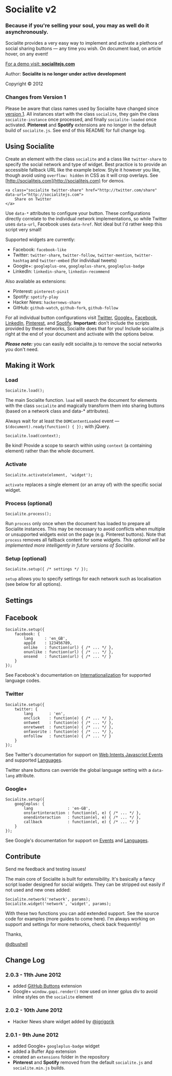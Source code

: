 # Socialite v2

### Because if you're selling your soul, you may as well do it asynchronously.

Socialite provides a very easy way to implement and activate a plethora of social sharing buttons — any time you wish. On document load, on article hover, on any event!

[For a demo visit: **socialitejs.com**](http://www.socialitejs.com/)

Author: **Socialite is no longer under active development**

Copyright © 2012

### Changes from Version 1

Please be aware that class names used by Socialite have changed since <a href="https://github.com/dbushell/Socialite/tags/">version 1</a>. All instances start with the class `socialite`, they gain the class `socialite-instance` once processed, and finally `socialite-loaded` once activated. **Pinterest** and **Spotify** extensions are no longer in the default build of `socialite.js`. See end of this README for full change log.

## Using Socialite

Create an element with the class `socialite` and a class like `twitter-share` to specify the social network and type of widget. Best practice is to provide an accessible fallback URL like the example below. Style it however you like, though avoid using `overflow: hidden` in CSS as it will crop overlays. See [http://socialitejs.com](http://socialitejs.com) for demos.

	<a class="socialite twitter-share" href="http://twitter.com/share" data-url="http://socialitejs.com">
		Share on Twitter
	</a>

Use `data-*` attributes to configure your button. These configurations directly correlate to the individual network implementations, so while Twitter uses `data-url`, Facebook uses `data-href`. Not ideal but I'd rather keep this script very small!

Supported widgets are currently:

* Facebook: `facebook-like`
* Twitter: `twitter-share`, `twitter-follow`, `twitter-mention`, `twitter-hashtag` and `twitter-embed` (for individual tweets)
* Google+: `googleplus-one`, `googleplus-share`, `googleplus-badge`
* LinkedIn: `linkedin-share`, `linkedin-recommend`

Also available as extensions:

* Pinterest: `pinterest-pinit`
* Spotify: `spotify-play`
* Hacker News: `hackernews-share`
* GitHub: `github-watch`, `github-fork`, `github-follow`

For all individual button configurations visit [Twitter](https://twitter.com/about/resources/buttons/), [Google+](https://developers.google.com/+/plugins/+1button/), [Facebook](http://developers.facebook.com/docs/reference/plugins/like/), [LinkedIn](http://developer.linkedin.com/plugins/share-button/), [Pinterest](http://pinterest.com/about/goodies/), and [Spotify](https://developer.spotify.com/technologies/spotify-play-button/). **Important:** don't include the scripts provided by these networks, Socialite does that for you! Include socialite.js right at the end of your document and activate with the options below.

***Please note:*** you can easily edit socialite.js to remove the social networks you don't need.

## Making it Work

### Load

	Socialite.load();

The main Socialite function. `load` will search the document for elements with the class `socialite` and magically transform them into sharing buttons (based on a network class and data-* attributes).

Always wait for at least the `DOMContentLoaded` event — `$(document).ready(function() { });` with jQuery.

	Socialite.load(context);

Be kind! Provide a scope to search within using `context` (a containing element) rather than the whole document.

### Activate

	Socialite.activate(element, 'widget');

`activate` replaces a single element (or an array of) with the specific social widget.

### Process (optional)

	Socialite.process();

Run `process` only once when the document has loaded to prepare all Socialite instances. This may be necessary to avoid conflicts when multiple or unsupported widgets exist on the page (e.g. Pinterest buttons). Note that `process` removes all fallback content for some widgets. *This optional will be implemented more intelligently in future versions of Socialite*.

### Setup (optional)

	Socialite.setup({ /* settings */ });

`setup` allows you to specify settings for each network such as localisation (see below for all options).

## Settings

## Facebook

	Socialite.setup({
		facebook: {
			lang     : 'en_GB',
			appId    : 123456789,
			onlike   : function(url) { /* ... */ },
			onunlike : function(url) { /* ... */ },
			onsend   : function(url) { /* ... */ }
		}
	});

See Facebook's documentation on [Internationalization](http://developers.facebook.com/docs/internationalization/) for supported language codes.

### Twitter

	Socialite.setup({
		twitter: {
			lang       : 'en',
			onclick    : function(e) { /* ... */ },
			ontweet    : function(e) { /* ... */ },
			onretweet  : function(e) { /* ... */ },
			onfavorite : function(e) { /* ... */ },
			onfollow   : function(e) { /* ... */ }
		}
	});

See Twitter's documentation for support on [Web Intents Javascript Events](https://dev.twitter.com/docs/intents/events) and supported [Languages](https://twitter.com/about/resources/buttons#tweet).

Twitter share buttons can override the global language setting with a `data-lang` attribute.

### Google+

	Socialite.setup({
		googleplus: {
			lang               : 'en-GB',
			onstartinteraction : function(el, e) { /* ... */ },
			onendinteraction   : function(el, e) { /* ... */ },
			callback           : function(el, e) { /* ... */ }
		}
	});

See Google's documentation for support on [Events](https://developers.google.com/+/plugins/+1button/#plusonetag-parameters) and [Languages](https://developers.google.com/+/plugins/+1button/#available-languages).

## Contribute

Send me feedback and testing issues!

The main core of Socialite is built for extensibility. It's basically a fancy script loader designed for social widgets. They can be stripped out easily if not used and new ones added:

	Socialite.network('network', params);
	Socialite.widget('network', 'widget', params);

With these two functions you can add extended support. See the source code for examples (more guides to come here). I'm always working on support and settings for more networks, check back frequently!

Thanks,

[@dbushell](http://twitter.com/dbushell/)

## Change Log

### 2.0.3 - 11th June 2012

* added [GitHub Buttons](http://markdotto.github.com/github-buttons/) extension
* Google+ `window.gapi.render()` now used on inner gplus div to avoid inline styles on the `socialite` element

### 2.0.2 - 10th June 2012

* Hacker News share widget added by [@igrigorik](https://github.com/igrigorik)

### 2.0.1 - 9th June 2012

* added Google+ `googleplus-badge` widget
* added a Buffer App extension
* created an `extensions` folder in the repository
* **Pinterest** and **Spotify** removed from the default `socialite.js` and `socialite.min.js` builds.
